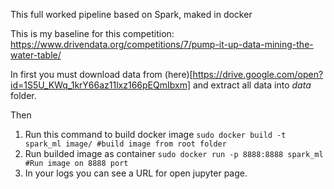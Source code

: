 This full worked pipeline based on Spark, maked in docker

This is my baseline for this competition: https://www.drivendata.org/competitions/7/pump-it-up-data-mining-the-water-table/

In first you must download data from (here)[https://drive.google.com/open?id=1S5U_KWq_1krY66az11lxz166pEQmIbxm] and extract all data into *data* folder.

Then

1. Run this command to build docker image `sudo docker build -t spark_ml image/ #build image from root folder`
2. Run builded image as container `sudo docker run -p 8888:8888 spark_ml #Run image on 8888 port`
3. In your logs you can see a URL for open jupyter page.
